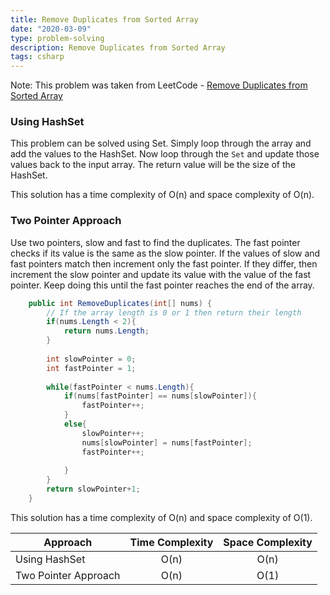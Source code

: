 ```yaml
---
title: Remove Duplicates from Sorted Array
date: "2020-03-09"
type: problem-solving
description: Remove Duplicates from Sorted Array
tags: csharp
---
```


Note: This problem was taken from LeetCode - [Remove Duplicates from Sorted Array](https://leetcode.com/problems/remove-duplicates-from-sorted-array/)

### Using HashSet

This problem can be solved using Set. Simply loop through the array and add the values to the HashSet. Now loop through the `Set` and update those values back to the input array. The return value will be the size of the HashSet.

This solution has a time complexity of O(n) and space complexity of O(n).

### Two Pointer Approach

Use two pointers, slow and fast to find the duplicates. The fast pointer checks if its value is the same as the slow pointer. If the values of slow and fast pointers match then increment only the fast pointer. If they differ, then increment the slow pointer and update its value with the value of the fast pointer. Keep doing this until the fast pointer reaches the end of the array.

```csharp
    public int RemoveDuplicates(int[] nums) {
        // If the array length is 0 or 1 then return their length
        if(nums.Length < 2){
            return nums.Length;
        }
        
        int slowPointer = 0;
        int fastPointer = 1;
        
        while(fastPointer < nums.Length){
            if(nums[fastPointer] == nums[slowPointer]){
                fastPointer++;
            }
            else{
                slowPointer++;
                nums[slowPointer] = nums[fastPointer];
                fastPointer++;
                
            }
        }
        return slowPointer+1;
    }
```

This solution has a time complexity of O(n) and space complexity of O(1).

| Approach | Time Complexity | Space Complexity |
| ------------- |:-------------:| :-----:|
| Using HashSet | O(n) | O(n) |
| Two Pointer Approach | O(n) | O(1) |

